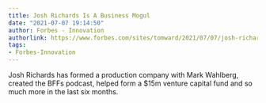 ```yaml
---
title: Josh Richards Is A Business Mogul
date: "2021-07-07 19:14:50"
author: Forbes - Innovation
authorlink: https://www.forbes.com/sites/tomward/2021/07/07/josh-richards-is-a-business-mogul/
tags:
- Forbes-Innovation
---
```

Josh Richards has formed a production company with Mark Wahlberg, created the BFFs podcast, helped form a $15m venture capital fund and so much more in the last six months.